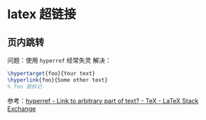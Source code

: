 # latex 超链接

## 页内跳转

问题：使用 `hyperref` 经常失灵
解决：

```latex
\hypertarget{foo}{Your text}
\hyperlink{foo}{Some other text}
% foo 是标记
```

参考：[hyperref - Link to arbitrary part of text? - TeX - LaTeX Stack Exchange](https://tex.stackexchange.com/a/280464/173047)